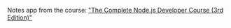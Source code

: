 Notes app from the course: ["The Complete Node.js Developer Course (3rd Edition)"](https://www.udemy.com/course/the-complete-nodejs-developer-course-2/)
